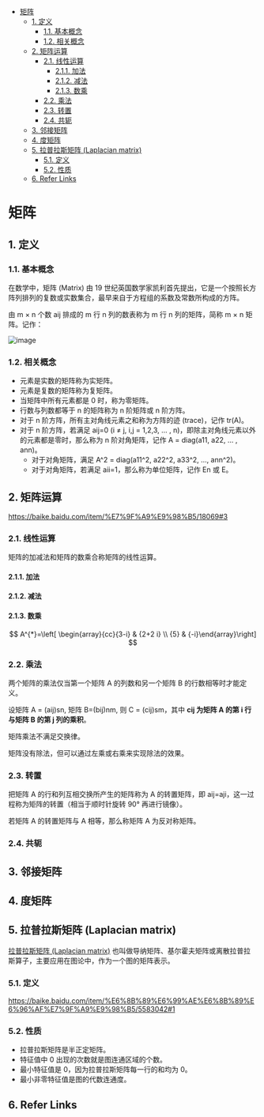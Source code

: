 
- [矩阵](#矩阵)
  - [1. 定义](#1-定义)
    - [1.1. 基本概念](#11-基本概念)
    - [1.2. 相关概念](#12-相关概念)
  - [2. 矩阵运算](#2-矩阵运算)
    - [2.1. 线性运算](#21-线性运算)
      - [2.1.1. 加法](#211-加法)
      - [2.1.2. 减法](#212-减法)
      - [2.1.3. 数乘](#213-数乘)
    - [2.2. 乘法](#22-乘法)
    - [2.3. 转置](#23-转置)
    - [2.4. 共轭](#24-共轭)
  - [3. 邻接矩阵](#3-邻接矩阵)
  - [4. 度矩阵](#4-度矩阵)
  - [5. 拉普拉斯矩阵 (Laplacian matrix)](#5-拉普拉斯矩阵-laplacian-matrix)
    - [5.1. 定义](#51-定义)
    - [5.2. 性质](#52-性质)
  - [6. Refer Links](#6-refer-links)

# 矩阵

## 1. 定义

### 1.1. 基本概念

在数学中，矩阵 (Matrix) 由 19 世纪英国数学家凯利首先提出，它是一个按照长方阵列排列的复数或实数集合，最早来自于方程组的系数及常数所构成的方阵。

由 m × n 个数 aij 排成的 m 行 n 列的数表称为 m 行 n 列的矩阵，简称 m × n 矩阵。记作：

![image](http://img.cdn.firejq.com/jpg/2019/4/9/585b230c59d368dce43080940d6ef078.jpg)

### 1.2. 相关概念

- 元素是实数的矩阵称为实矩阵。
- 元素是复数的矩阵称为复矩阵。
- 当矩阵中所有元素都是 0 时，称为零矩阵。
- 行数与列数都等于 n 的矩阵称为 n 阶矩阵或 n 阶方阵。
- 对于 n 阶方阵，所有主对角线元素之和称为方阵的迹 (trace)，记作 tr(A)。
- 对于 n 阶方阵，若满足 aij=0 (i ≠ j, i,j = 1,2,3, ... , n)，即除主对角线元素以外的元素都是零时，那么称为 n 阶对角矩阵，记作 A = diag(a11, a22, ... , ann)。
  - 对于对角矩阵，满足 A^2 = diag(a11^2, a22^2, a33^2, ..., ann^2)。
  - 对于对角矩阵，若满足 aii=1，那么称为单位矩阵，记作 En 或 E。

## 2. 矩阵运算

https://baike.baidu.com/item/%E7%9F%A9%E9%98%B5/18069#3

### 2.1. 线性运算

矩阵的加减法和矩阵的数乘合称矩阵的线性运算。

#### 2.1.1. 加法

#### 2.1.2. 减法

#### 2.1.3. 数乘

$$
A^{*}=\left[ \begin{array}{cc}{3-i} & {2+2 i} \\ {5} & {-i}\end{array}\right]
$$

### 2.2. 乘法

两个矩阵的乘法仅当第一个矩阵 A 的列数和另一个矩阵 B 的行数相等时才能定义。

设矩阵 A = (aij)sn, 矩阵 B=(bij)nm, 则 C = (cij)sm，其中 **cij 为矩阵 A 的第 i 行与矩阵 B 的第 j 列的乘积**。

矩阵乘法不满足交换律。

矩阵没有除法，但可以通过左乘或右乘来实现除法的效果。

### 2.3. 转置

把矩阵 A 的行和列互相交换所产生的矩阵称为 A 的转置矩阵，即 aij=aji，这一过程称为矩阵的转置（相当于顺时针旋转 90° 再进行镜像）。

若矩阵 A 的转置矩阵与 A 相等，那么称矩阵 A 为反对称矩阵。

### 2.4. 共轭

## 3. 邻接矩阵

## 4. 度矩阵

## 5. 拉普拉斯矩阵 (Laplacian matrix)

[拉普拉斯矩阵 (Laplacian matrix)](https://en.wikipedia.org/wiki/Laplacian_matrix) 也叫做导纳矩阵、基尔霍夫矩阵或离散拉普拉斯算子，主要应用在图论中，作为一个图的矩阵表示。

### 5.1. 定义

https://baike.baidu.com/item/%E6%8B%89%E6%99%AE%E6%8B%89%E6%96%AF%E7%9F%A9%E9%98%B5/5583042#1

### 5.2. 性质

- 拉普拉斯矩阵是半正定矩阵。
- 特征值中 0 出现的次数就是图连通区域的个数。
- 最小特征值是 0，因为拉普拉斯矩阵每一行的和均为 0。
- 最小非零特征值是图的代数连通度。

## 6. Refer Links